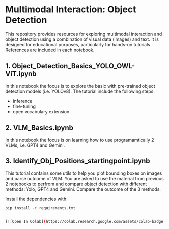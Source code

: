 # Multimodal Interaction: Object Detection

This repository provides resources for exploring multimodal interaction and object detection using a combination of visual data (images) and text. It is designed for educational purposes, particularly for hands-on tutorials. References are included in each notebook. 

## 1. Object_Detection_Basics_YOLO_OWL-ViT.ipynb
In this notebook the focus is to explore the basic with pre-trained object detection models (i.e. YOLOv8). The tutorial include the following steps: 
- inference
- fine-tuning
- open vocabulary extension

## 2. VLM_Basics.ipynb
In this notebook the focus is on learning how to use programamtically 2 VLMs, i.e. GPT4 and Gemini. 

## 3. Identify_Obj_Positions_startingpoint.ipynb
This tutorial contains some utils to help you plot bounding boxes on images and parse outcome of VLM. You are asked to use the material from previous 2 notebooks to perfrom and compare object detection with different methods: Yolo, GPT4 and Gemini. Compare the outcome of the 3 methods. 


Install the dependencies with:
```bash
pip install -r requirements.txt


[![Open In Colab](https://colab.research.google.com/assets/colab-badge.svg)](https://colab.research.google.com/github/zhaw-iwi/MultimodalInteraction_ObjDet/blob/main/Object_Detection_Basics_YOLO_OWL-ViT.ipynb)